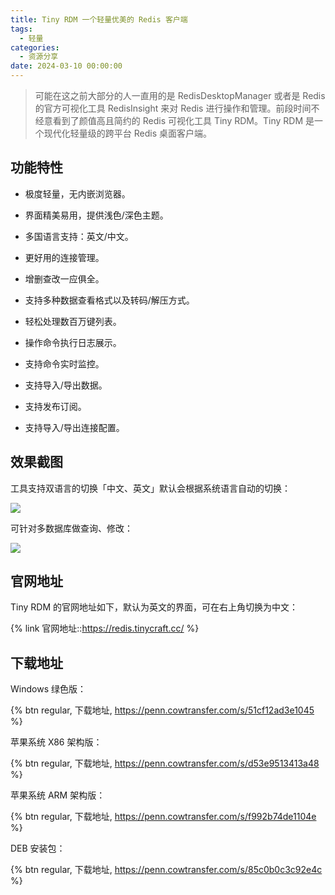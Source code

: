 ```yaml
---
title: Tiny RDM 一个轻量优美的 Redis 客户端
tags:
  - 轻量
categories:
  - 资源分享
date: 2024-03-10 00:00:00
---
```


> 可能在这之前大部分的人一直用的是 RedisDesktopManager 或者是 Redis 的官方可视化工具 RedisInsight 来对 Redis 进行操作和管理。前段时间不经意看到了颜值高且简约的 Redis 可视化工具 Tiny RDM。Tiny RDM 是一个现代化轻量级的跨平台 Redis 桌面客户端。

<!-- more -->

## 功能特性

* 极度轻量，无内嵌浏览器。

* 界面精美易用，提供浅色/深色主题。

* 多国语言支持：英文/中文。

* 更好用的连接管理。

* 增删查改一应俱全。

* 支持多种数据查看格式以及转码/解压方式。

* 轻松处理数百万键列表。

* 操作命令执行日志展示。

* 支持命令实时监控。

* 支持导入/导出数据。

* 支持发布订阅。

* 支持导入/导出连接配置。

## 效果截图

工具支持双语言的切换「中文、英文」默认会根据系统语言自动的切换：

![](https://cdn.dusays.com/2024/03/685-1.jpg)

可针对多数据库做查询、修改：

![](https://cdn.dusays.com/2024/03/685-2.jpg)

## 官网地址

Tiny RDM 的官网地址如下，默认为英文的界面，可在右上角切换为中文：

{% link 官网地址::https://redis.tinycraft.cc/ %}

## 下载地址

Windows 绿色版：

{% btn regular, 下载地址, https://penn.cowtransfer.com/s/51cf12ad3e1045 %}

苹果系统 X86 架构版：

{% btn regular, 下载地址, https://penn.cowtransfer.com/s/d53e9513413a48 %}

苹果系统 ARM 架构版：

{% btn regular, 下载地址, https://penn.cowtransfer.com/s/f992b74de1104e %}

DEB 安装包：

{% btn regular, 下载地址, https://penn.cowtransfer.com/s/85c0b0c3c92e4c %}
